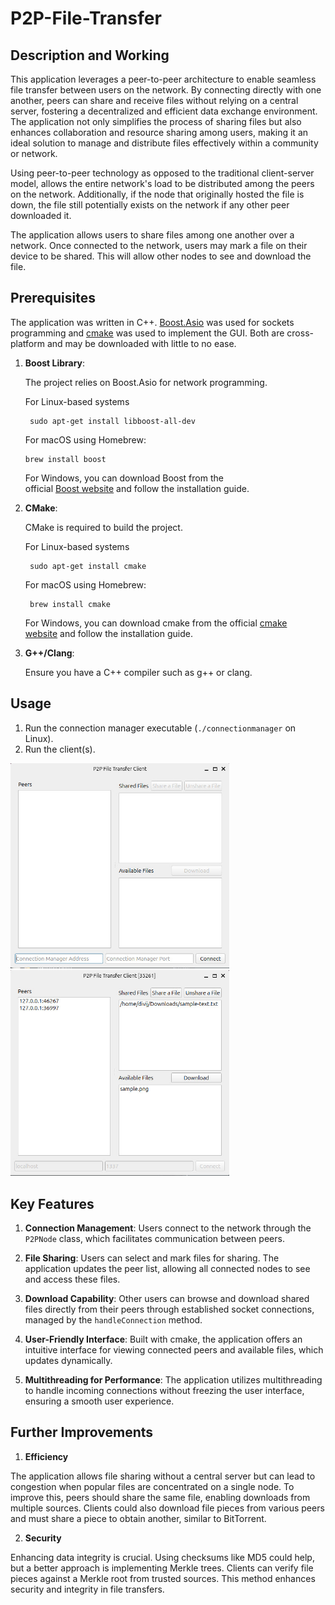 # P2P-File-Transfer

## Description and Working

This application leverages a peer-to-peer architecture to enable seamless file transfer between users on the network. By connecting directly with one another, peers can share and receive files without relying on a central server, fostering a decentralized and efficient data exchange environment. The application not only simplifies the process of sharing files but also enhances collaboration and resource sharing among users, making it an ideal solution to manage and distribute files effectively within a community or network.

Using peer-to-peer technology as opposed to the traditional client-server model, allows the entire network's load to be distributed among the peers on the network. Additionally, if the node that originally hosted the file is down, the file still potentially exists on the network if any other peer downloaded it.

The application allows users to share files among one another over a network. Once connected to the network, users may mark a file on their device to be shared. This will allow other nodes to see and download the file.

## Prerequisites

The application was written in C++. [Boost.Asio](http://www.boost.org/users/download/ "Boost.Asio") was used for sockets programming and [cmake](https://cmake.org/download/) was used to implement the GUI. Both are cross-platform and may be downloaded with little to no ease. 

1. **Boost Library**:

    The project relies on Boost.Asio for network programming.
   
    For Linux-based systems
   
        sudo apt-get install libboost-all-dev

   For macOS using Homebrew:
   
       brew install boost

   For Windows, you can download Boost from the official [Boost website](https://www.boost.org/) and follow the installation guide.

2. **CMake**:

    CMake is required to build the project.
  
    For Linux-based systems
   
        sudo apt-get install cmake

    For macOS using Homebrew:
   
        brew install cmake

    For Windows, you can download cmake from the official [cmake website](https://cmake.org/download/) and follow the installation guide.

3. **G++/Clang**:

    Ensure you have a C++ compiler such as g++ or clang.

## Usage

1. Run the connection manager executable (`./connectionmanager` on Linux).
2. Run the client(s).

<img src="img/ss1.jpg" alt="drawing" width="350px"/> <img src="img/ss2.jpg" alt="drawing" width="350px"/> 



## Key Features

1. **Connection Management**: Users connect to the network through the `P2PNode` class, which facilitates communication between peers.

2. **File Sharing**: Users can select and mark files for sharing. The application updates the peer list, allowing all connected nodes to see and access these files.

3. **Download Capability**: Other users can browse and download shared files directly from their peers through established socket connections, managed by the `handleConnection` method.

4. **User-Friendly Interface**: Built with cmake, the application offers an intuitive interface for viewing connected peers and available files, which updates dynamically.

5. **Multithreading for Performance**: The application utilizes multithreading to handle incoming connections without freezing the user interface, ensuring a smooth user experience.

## Further Improvements

1. **Efficiency**

The application allows file sharing without a central server but can lead to congestion when popular files are concentrated on a single node. To improve this, peers should share the same file, enabling downloads from multiple sources. Clients could also download file pieces from various peers and must share a piece to obtain another, similar to BitTorrent.

2. **Security**

Enhancing data integrity is crucial. Using checksums like MD5 could help, but a better approach is implementing Merkle trees. Clients can verify file pieces against a Merkle root from trusted sources. This method enhances security and integrity in file transfers.

